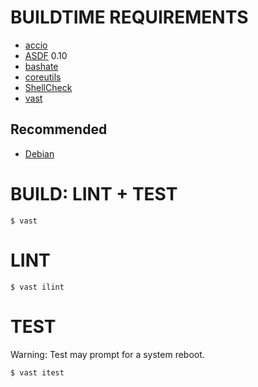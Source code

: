 # BUILDTIME REQUIREMENTS

* [accio](https://github.com/mcandre/accio)
* [ASDF](https://asdf-vm.com/) 0.10
* [bashate](https://pypi.python.org/pypi/bashate/0.5.1)
* [coreutils](https://www.gnu.org/software/coreutils/)
* [ShellCheck](https://hackage.haskell.org/package/ShellCheck)
* [vast](http://github.com/mcandre/vast)

## Recommended

* [Debian](https://www.debian.org/)

# BUILD: LINT + TEST

```console
$ vast
```

# LINT

```console
$ vast ilint
```

# TEST

Warning: Test may prompt for a system reboot.

```console
$ vast itest
```
